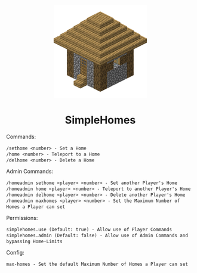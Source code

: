<div align="center">
  <img src="https://github.com/Flummidill/SimpleHomes/blob/master/icons/SimpleHomes-250x250.png?raw=true" alt="SimpleHomes-Icon">
  <h1>SimpleHomes</h1>
</div>

Commands:
```
/sethome <number> - Set a Home
/home <number> - Teleport to a Home
/delhome <number> - Delete a Home
```

Admin Commands:
```
/homeadmin sethome <player> <number> - Set another Player's Home
/homeadmin home <player> <number> - Teleport to another Player's Home
/homeadmin delhome <player> <number> - Delete another Player's Home
/homeadmin maxhomes <player> <number> - Set the Maximum Number of Homes a Player can set
```

Permissions:
```
simplehomes.use (Default: true) - Allow use of Player Commands
simplehomes.admin (Default: false) - Allow use of Admin Commands and bypassing Home-Limits
```

Config:
```
max-homes - Set the default Maximum Number of Homes a Player can set
```
